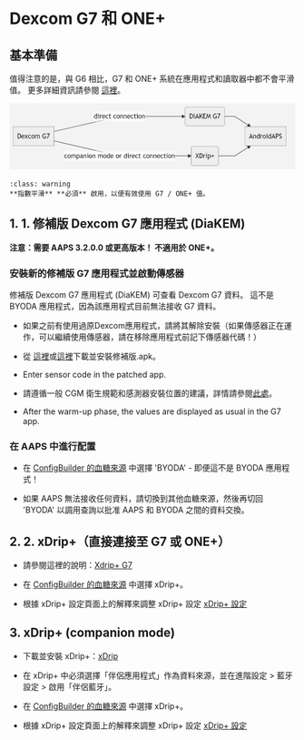 # Dexcom G7 和 ONE+


## 基本準備

值得注意的是，與 G6 相比，G7 和 ONE+ 系統在應用程式和讀取器中都不會平滑值。 更多詳細資訊請參閱 [這裡](https://www.dexcom.com/en-us/faqs/why-does-past-cgm-data-look-different-from-past-data-on-receiver-and-follow-app)。

![G7 英文](../images/6fe30b84-227a-4bae-a9a5-527cee341dbf.png)

```{admonition} [Smoothing method](../CompatibleCgms/SmoothingBloodGlucoseData.md)
:class: warning
**指數平滑** **必須** 啟用，以便有效使用 G7 / ONE+ 值。  
```

## 1.  1.  修補版 Dexcom G7 應用程式 (DiaKEM)

**注意：需要 AAPS 3.2.0.0 或更高版本！ 不適用於 ONE+。**

### 安裝新的修補版 G7 應用程式並啟動傳感器

修補版 Dexcom G7 應用程式 (DiaKEM) 可查看 Dexcom G7 資料。 這不是 BYODA 應用程式，因為該應用程式目前無法接收 G7 資料。

- 如果之前有使用過原Dexcom應用程式，請將其解除安裝（如果傳感器正在運作，可以繼續使用傳感器，請在移除應用程式前記下傳感器代碼！）

- 從 [這裡](https://github.com/authorgambel/g7/releases)或[這裡](https://github.com/emmatovar27/dexcom-g7-apk-patcher/releases)下載並安裝修補版.apk。

- Enter sensor code in the patched app.

- 請遵循一般 CGM 衛生規範和感測器安裝位置的建議，詳情請參閱[此處](../CompatibleCgms/GeneralCGMRecommendation.md)。

- After the warm-up phase, the values are displayed as usual in the G7 app.

### 在 AAPS 中進行配置

- 在 [ConfigBuilder 的血糖來源](../SettingUpAaps/ConfigBuilder.md#bg-source) 中選擇 'BYODA' - 即便這不是 BYODA 應用程式！

- 如果 AAPS 無法接收任何資料，請切換到其他血糖來源，然後再切回 'BYODA' 以調用查詢以批准 AAPS 和 BYODA 之間的資料交換。

## 2. 2. xDrip+（直接連接至 G7 或 ONE+）

- 請參閱這裡的說明：[Xdrip+ G7](https://navid200.github.io/xDrip/docs/Dexcom/G7.html)
- 在 [ConfigBuilder 的血糖來源](../SettingUpAaps/ConfigBuilder.md#bg-source) 中選擇 xDrip+。

- 根據 xDrip+ 設定頁面上的解釋來調整 xDrip+ 設定 [xDrip+ 設定](../CompatibleCgms/xDrip.md)

## 3. xDrip+ (companion mode)

-   下載並安裝 xDrip+：[xDrip](https://github.com/NightscoutFoundation/xDrip)
- 在 xDrip+ 中必須選擇「伴侶應用程式」作為資料來源，並在進階設定 > 藍牙設定 > 啟用「伴侶藍牙」。
-   在 [ConfigBuilder 的血糖來源](../SettingUpAaps/ConfigBuilder.md#bg-source) 中選擇 xDrip+。

-   根據 xDrip+ 設定頁面上的解釋來調整 xDrip+ 設定 [xDrip+ 設定](../CompatibleCgms/xDrip.md) 

